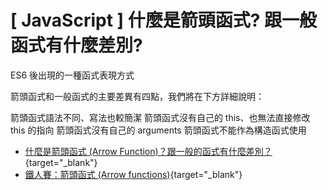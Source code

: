 # \[ JavaScript ] 什麼是箭頭函式? 跟一般函式有什麼差別?
ES6 後出現的一種函式表現方式

箭頭函式和一般函式的主要差異有四點，我們將在下方詳細說明：

箭頭函式語法不同、寫法也較簡潔
箭頭函式沒有自己的 this、也無法直接修改 this 的指向
箭頭函式沒有自己的 arguments
箭頭函式不能作為構造函式使用

* [什麼是箭頭函式 (Arrow Function)？跟一般的函式有什麼差別？](https://www.explainthis.io/zh-hant/swe/what-is-arrow-function){target="_blank"}
* [鐵人賽：箭頭函式 (Arrow functions)](https://www.casper.tw/javascript/2017/12/21/javascript-es6-arrow-function/){target="_blank"}

